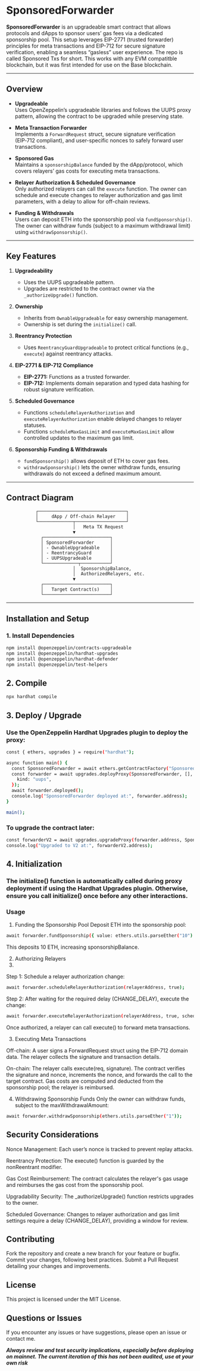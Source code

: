 # SponsoredForwarder

**SponsoredForwarder** is an upgradeable smart contract that allows protocols and dApps to sponsor users’ gas fees via a dedicated sponsorship pool. This setup leverages EIP-2771 (trusted forwarder) principles for meta transactions and EIP-712 for secure signature verification, enabling a seamless “gasless” user experience. The repo is called Sponsored Txs for short. This works with any EVM compatitble blockchain, but it was first intended for use on the Base blockchain. 

---

## Overview

- **Upgradeable**  
  Uses OpenZeppelin’s upgradeable libraries and follows the UUPS proxy pattern, allowing the contract to be upgraded while preserving state.

- **Meta Transaction Forwarder**  
  Implements a `ForwardRequest` struct, secure signature verification (EIP‑712 compliant), and user-specific nonces to safely forward user transactions.

- **Sponsored Gas**  
  Maintains a `sponsorshipBalance` funded by the dApp/protocol, which covers relayers’ gas costs for executing meta transactions.

- **Relayer Authorization & Scheduled Governance**  
  Only authorized relayers can call the `execute` function. The owner can schedule and execute changes to relayer authorization and gas limit parameters, with a delay to allow for off-chain reviews.

- **Funding & Withdrawals**  
  Users can deposit ETH into the sponsorship pool via `fundSponsorship()`. The owner can withdraw funds (subject to a maximum withdrawal limit) using `withdrawSponsorship()`.

---

## Key Features

1. **Upgradeability**
   - Uses the UUPS upgradeable pattern.
   - Upgrades are restricted to the contract owner via the `_authorizeUpgrade()` function.

2. **Ownership**
   - Inherits from `OwnableUpgradeable` for easy ownership management.
   - Ownership is set during the `initialize()` call.

3. **Reentrancy Protection**
   - Uses `ReentrancyGuardUpgradeable` to protect critical functions (e.g., `execute`) against reentrancy attacks.

4. **EIP-2771 & EIP-712 Compliance**
   - **EIP-2771:** Functions as a trusted forwarder.
   - **EIP-712:** Implements domain separation and typed data hashing for robust signature verification.

5. **Scheduled Governance**
   - Functions `scheduleRelayerAuthorization` and `executeRelayerAuthorization` enable delayed changes to relayer statuses.
   - Functions `scheduleMaxGasLimit` and `executeMaxGasLimit` allow controlled updates to the maximum gas limit.

6. **Sponsorship Funding & Withdrawals**
   - `fundSponsorship()` allows deposit of ETH to cover gas fees.
   - `withdrawSponsorship()` lets the owner withdraw funds, ensuring withdrawals do not exceed a defined maximum amount.

---

## Contract Diagram

               ┌─────────────────────────────────┐
               │     dApp / Off-chain Relayer    │
               └─────────────┬───────────────────┘
                             │   Meta TX Request
                             ▼
                 ┌─────────────────────────┐
                 │ SponsoredForwarder      │
                 │ - OwnableUpgradeable    │
                 │ - ReentrancyGuard       │
                 │ - UUPSUpgradeable       │
                 └─────────────┬───────────┘
                             │  SponsorshipBalance,
                             │  AuthorizedRelayers, etc.
                             ▼
                 ┌─────────────────────────┐
                 │   Target Contract(s)    │
                 └─────────────────────────┘

---

## Installation and Setup

### 1. Install Dependencies

```bash
npm install @openzeppelin/contracts-upgradeable
npm install @openzeppelin/hardhat-upgrades
npm install @openzeppelin/hardhat-defender
npm install @openzeppelin/test-helpers
```

## 2. Compile

```bash 
npx hardhat compile
```

## 3. Deploy / Upgrade 

### Use the OpenZeppelin Hardhat Upgrades plugin to deploy the proxy:

```bash 
const { ethers, upgrades } = require("hardhat");

async function main() {
  const SponsoredForwarder = await ethers.getContractFactory("SponsoredForwarder");
  const forwarder = await upgrades.deployProxy(SponsoredForwarder, [], {
    kind: "uups",
  });
  await forwarder.deployed();
  console.log("SponsoredForwarder deployed at:", forwarder.address);
}

main();
```

### To upgrade the contract later:

```bash 
const forwarderV2 = await upgrades.upgradeProxy(forwarder.address, SponsoredForwarderV2);
console.log("Upgraded to V2 at:", forwarderV2.address);
```

## 4. Initialization

### The initialize() function is automatically called during proxy deployment if using the Hardhat Upgrades plugin. Otherwise, ensure you call initialize() once before any other interactions.

### Usage

1. Funding the Sponsorship Pool
Deposit ETH into the sponsorship pool:

```bash
await forwarder.fundSponsorship({ value: ethers.utils.parseEther("10") });
```
This deposits 10 ETH, increasing sponsorshipBalance.

2. Authorizing Relayers
3. 
Step 1: Schedule a relayer authorization change:

```bash
await forwarder.scheduleRelayerAuthorization(relayerAddress, true);
```

Step 2: After waiting for the required delay (CHANGE_DELAY), execute the change:

```bash
await forwarder.executeRelayerAuthorization(relayerAddress, true, scheduledTime);
```

Once authorized, a relayer can call execute() to forward meta transactions.

3. Executing Meta Transactions

Off-chain:
A user signs a ForwardRequest struct using the EIP-712 domain data.
The relayer collects the signature and transaction details.

On-chain:
The relayer calls execute(req, signature).
The contract verifies the signature and nonce, increments the nonce, and forwards the call to the target contract.
Gas costs are computed and deducted from the sponsorship pool; the relayer is reimbursed.

4. Withdrawing Sponsorship Funds
Only the owner can withdraw funds, subject to the maxWithdrawalAmount:

```bash
await forwarder.withdrawSponsorship(ethers.utils.parseEther("1"));
```

## Security Considerations

Nonce Management:
Each user’s nonce is tracked to prevent replay attacks.

Reentrancy Protection:
The execute() function is guarded by the nonReentrant modifier.

Gas Cost Reimbursement:
The contract calculates the relayer's gas usage and reimburses the gas cost from the sponsorship pool.

Upgradability Security:
The _authorizeUpgrade() function restricts upgrades to the owner.

Scheduled Governance:
Changes to relayer authorization and gas limit settings require a delay (CHANGE_DELAY), providing a window for review.

## Contributing

Fork the repository and create a new branch for your feature or bugfix.
Commit your changes, following best practices.
Submit a Pull Request detailing your changes and improvements.

## License
This project is licensed under the MIT License.

## Questions or Issues
If you encounter any issues or have suggestions, please open an issue or contact me.

***Always review and test security implications, especially before deploying on mainnet. The current iteration of this has not been audited, use at your own risk*** 
